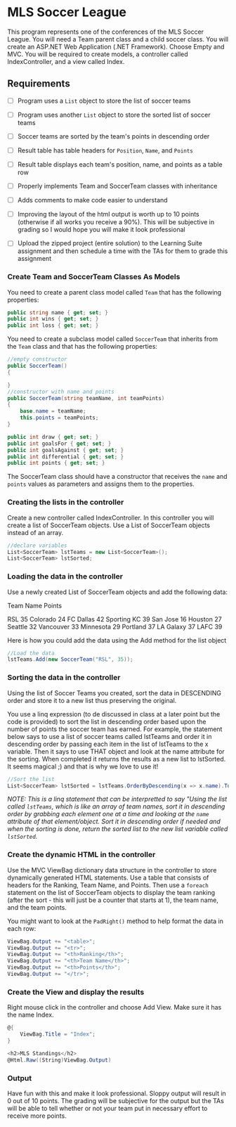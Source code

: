 # MLS Soccer League

This program represents one of the conferences of the MLS Soccer League. You will need a Team parent class and a child soccer class. You will create an ASP.NET Web Application (.NET Framework). Choose Empty and MVC. You will be required to create models, a controller called IndexController, and a view called Index.

## Requirements 

- [ ] Program uses a `List` object to store the list of soccer teams
- [ ] Program uses another `List` object to store the sorted list of soccer teams
- [ ] Soccer teams are sorted by the team's points in descending order
- [ ] Result table has table headers for `Position`, `Name`, and `Points`
- [ ] Result table displays each team's position, name, and points as a table row
- [ ] Properly implements Team and SoccerTeam classes with inheritance
- [ ] Adds comments to make code easier to understand
- [ ] Improving the layout of the html output is worth up to 10 points (otherwise if all works you receive a 90%). This will be subjective in grading so I would hope you will make it look professional
- [ ] Upload the zipped project (entire solution) to the Learning Suite assignment and then schedule a time with the TAs for them to grade this assignment


### Create Team and SoccerTeam Classes As Models

You need to create a parent class model called `Team` that has the following properties:

``` csharp
public string name { get; set; }
public int wins { get; set; }
public int loss { get; set; }
```


You need to create a subclass model called `SoccerTeam` that inherits from the `Team` class and that has the following properties:

```csharp
//empty constructor
public SoccerTeam()
{

}
//constructor with name and points
public SoccerTeam(string teamName, int teamPoints)
{
    base.name = teamName;
    this.points = teamPoints;
}

public int draw { get; set; }
public int goalsFor { get; set; }
public int goalsAgainst { get; set; }
public int differential { get; set; }
public int points { get; set; }
```

The SoccerTeam class should have a constructor that receives the `name` and `points` values as parameters and assigns them to the properties.


### Creating the lists in the controller


Create a new controller called IndexController. In this controller you will create a list of SoccerTeam objects. Use a List of SoccerTeam objects instead of an array. 


```csharp
//declare variables
List<SoccerTeam> lstTeams = new List<SoccerTeam>();
List<SoccerTeam> lstSorted;
```


### Loading the data in the controller


Use a newly created List of SoccerTeam objects and add the following data: 


Team Name     Points

RSL           35
Colorado      24
FC Dallas     42
Sporting KC   39
San Jose      16
Houston       27
Seattle       32
Vancouver     33
Minnesota     29
Portland      37
LA Galaxy     37
LAFC          39


Here is how you could add the data using the Add method for the list object


```csharp
//Load the data
lstTeams.Add(new SoccerTeam("RSL", 35));
```

### Sorting the data in the controller


Using the list of Soccer Teams you created, sort the data in DESCENDING order and store it to a new list thus preserving the original.

You use a linq expression (to de discussed in class at a later point but the code is provided) to sort the list in descending order based upon the number of points the soccer team has earned. For example, the statement below says to use a list of soccer teams called lstTeams and order it in descending order by passing each item in the list of lstTeams to the x variable. Then it says to use THAT object and look at the name attribute for the sorting. When completed it returns the results as a new list to lstSorted. It seems magical ;) and that is why we love to use it!

```csharp
//Sort the list
List<SoccerTeam> lstSorted = lstTeams.OrderByDescending(x => x.name).ToList();
```

*NOTE: This is a linq statement that can be interpretted to say "Using the list called `lstTeams`, which is like an array of team names, sort it in descending order by grabbing each element one at a time and looking at the `name` attribute of that element/object. Sort it in descending order if needed and when the sorting is done, return the sorted list to the new list variable called `lstSorted`.*



### Create the dynamic HTML in the controller


Use the MVC ViewBag dictionary data structure in the controller to store dynamically generated HTML statements. Use a table that consists of headers for the Ranking, Team Name, and Points. Then use a `foreach` statement on the list of SoccerTeam objects to display the team ranking (after the sort - this will just be a counter that starts at 1), the team name, and the team points.

You might want to look at the `PadRight()` method to help format the data in each row:

```csharp
ViewBag.Output += "<table>";
ViewBag.Output += "<tr>";
ViewBag.Output += "<th>Ranking</th>";
ViewBag.Output += "<th>Team Name</th>";
ViewBag.Output += "<th>Points</th>";
ViewBag.Output += "</tr>";
```


### Create the View and display the results


Right mouse click in the controller and choose Add View. Make sure it has the name Index. 

```csharp
@{
    ViewBag.Title = "Index";
}

<h2>MLS Standings</h2>
@Html.Raw((String)ViewBag.Output)
```


### Output


Have fun with this and make it look professional. Sloppy output will result in 0 out of 10 points. The grading will be subjective for the output but the TAs will be able to tell whether or not your team put in necessary effort to receive more points.








